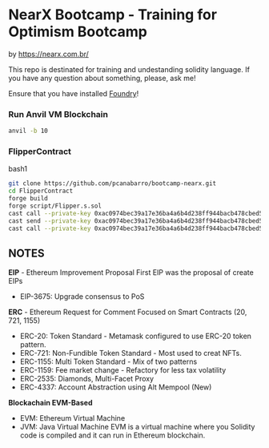 # NearX Bootcamp - Training for Optimism Bootcamp
by https://nearx.com.br/

This repo is destinated for training and undestanding solidity language. If you have any question about something, please, ask me!

Ensure that you have installed [Foundry](https://book.getfoundry.sh/getting-started/installation)!

### Run Anvil VM Blockchain
``` bash
anvil -b 10
```

### FlipperContract
bash1
``` bash
git clone https://github.com/pcanabarro/bootcamp-nearx.git
cd FlipperContract
forge build
forge script/Flipper.s.sol
cast call --private-key 0xac0974bec39a17e36ba4a6b4d238ff944bacb478cbed5efcae784d7bf4f2ff80 --rpc-url "http://localhost:8545" "0x5fbdb2315678afecb367f032d93f642f64180aa3" "getValue()(bool)"
cast send --private-key 0xac0974bec39a17e36ba4a6b4d238ff944bacb478cbed5efcae784d7bf4f2ff80 --rpc-url "http://localhost:8545" "0x5fbdb2315678afecb367f032d93f642f64180aa3" "flip()"
cast call --private-key 0xac0974bec39a17e36ba4a6b4d238ff944bacb478cbed5efcae784d7bf4f2ff80 --rpc-url "http://localhost:8545" "0x5fbdb2315678afecb367f032d93f642f64180aa3" "getValue()(bool)"
```

## NOTES
__EIP__ - Ethereum Improvement Proposal
First EIP was the proposal of create EIPs
- EIP-3675: Upgrade consensus to PoS

__ERC__ - Ethereum Request for Comment
Focused on Smart Contracts (20, 721, 1155)
- ERC-20: Token Standard - Metamask configured to use ERC-20 token pattern.
- ERC-721: Non-Fundible Token Standard - Most used to creat NFTs.
- ERC-1155: Multi Token Standard - Mix of two patterns
- ERC-1159: Fee market change - Refactory for less tax volatility
- ERC-2535: Diamonds, Multi-Facet Proxy
- ERC-4337: Account Abstraction using Alt Mempool (New)

__Blockachain EVM-Based__
- EVM: Ethereum Virtual Machine
- JVM: Java Virtual Machine
EVM is a virtual machine where you Solidity code is compiled and it can run in Ethereum blockchain.